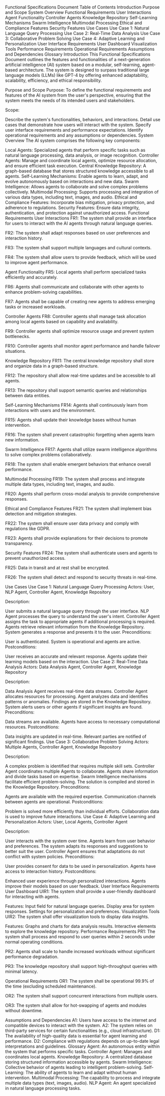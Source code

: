 Functional Specifications Document
Table of Contents
Introduction
Purpose and Scope
System Overview
Functional Requirements
User Interactions
Agent Functionality
Controller Agents
Knowledge Repository
Self-Learning Mechanisms
Swarm Intelligence
Multimodal Processing
Ethical and Compliance Features
Security Features
Use Cases
Use Case 1: Natural Language Query Processing
Use Case 2: Real-Time Data Analysis
Use Case 3: Collaborative Problem Solving
Use Case 4: Adaptive Learning and Personalization
User Interface Requirements
User Dashboard
Visualization Tools
Performance Requirements
Operational Requirements
Assumptions and Dependencies
Glossary
Introduction
This Functional Specifications Document outlines the features and functionalities of a next-generation artificial intelligence (AI) system based on a modular, self-learning, agent-based architecture. The system is designed to surpass traditional large language models (LLMs) like GPT-4 by offering enhanced adaptability, scalability, efficiency, and ethical responsibility.

Purpose and Scope
Purpose: To define the functional requirements and features of the AI system from the user's perspective, ensuring that the system meets the needs of its intended users and stakeholders.

Scope:

Describe the system's functionalities, behaviors, and interactions.
Detail use cases that demonstrate how users will interact with the system.
Specify user interface requirements and performance expectations.
Identify operational requirements and any assumptions or dependencies.
System Overview
The AI system comprises the following key components:

Local Agents: Specialized agents that perform specific tasks such as natural language processing, data analysis, or image recognition.
Controller Agents: Manage and coordinate local agents, optimize resource allocation, and ensure efficient task execution.
Central Knowledge Repository: A graph-based database that stores structured knowledge accessible to all agents.
Self-Learning Mechanisms: Enable agents to learn, adapt, and evolve autonomously based on interactions and new data.
Swarm Intelligence: Allows agents to collaborate and solve complex problems collectively.
Multimodal Processing: Supports processing and integration of various data types, including text, images, and audio.
Ethical and Compliance Features: Incorporate bias mitigation, privacy protection, and adherence to regulations.
Security Features: Ensure data integrity, authentication, and protection against unauthorized access.
Functional Requirements
User Interactions
FR1: The system shall provide an interface for users to interact with the AI agents through natural language queries.

FR2: The system shall adapt responses based on user preferences and interaction history.

FR3: The system shall support multiple languages and cultural contexts.

FR4: The system shall allow users to provide feedback, which will be used to improve agent performance.

Agent Functionality
FR5: Local agents shall perform specialized tasks efficiently and accurately.

FR6: Agents shall communicate and collaborate with other agents to enhance problem-solving capabilities.

FR7: Agents shall be capable of creating new agents to address emerging tasks or increased workloads.

Controller Agents
FR8: Controller agents shall manage task allocation among local agents based on capability and availability.

FR9: Controller agents shall optimize resource usage and prevent system bottlenecks.

FR10: Controller agents shall monitor agent performance and handle failover situations.

Knowledge Repository
FR11: The central knowledge repository shall store and organize data in a graph-based structure.

FR12: The repository shall allow real-time updates and be accessible to all agents.

FR13: The repository shall support semantic queries and relationships between data entities.

Self-Learning Mechanisms
FR14: Agents shall continuously learn from interactions with users and the environment.

FR15: Agents shall update their knowledge bases without human intervention.

FR16: The system shall prevent catastrophic forgetting when agents learn new information.

Swarm Intelligence
FR17: Agents shall utilize swarm intelligence algorithms to solve complex problems collaboratively.

FR18: The system shall enable emergent behaviors that enhance overall performance.

Multimodal Processing
FR19: The system shall process and integrate multiple data types, including text, images, and audio.

FR20: Agents shall perform cross-modal analysis to provide comprehensive responses.

Ethical and Compliance Features
FR21: The system shall implement bias detection and mitigation strategies.

FR22: The system shall ensure user data privacy and comply with regulations like GDPR.

FR23: Agents shall provide explanations for their decisions to promote transparency.

Security Features
FR24: The system shall authenticate users and agents to prevent unauthorized access.

FR25: Data in transit and at rest shall be encrypted.

FR26: The system shall detect and respond to security threats in real-time.

Use Cases
Use Case 1: Natural Language Query Processing
Actors: User, NLP Agent, Controller Agent, Knowledge Repository

Description:

User submits a natural language query through the user interface.
NLP Agent processes the query to understand the user's intent.
Controller Agent assigns the task to appropriate agents if additional processing is required.
Agents retrieve relevant information from the Knowledge Repository.
System generates a response and presents it to the user.
Preconditions:

User is authenticated.
System is operational and agents are active.
Postconditions:

User receives an accurate and relevant response.
Agents update their learning models based on the interaction.
Use Case 2: Real-Time Data Analysis
Actors: Data Analysis Agent, Controller Agent, Knowledge Repository

Description:

Data Analysis Agent receives real-time data streams.
Controller Agent allocates resources for processing.
Agent analyzes data and identifies patterns or anomalies.
Findings are stored in the Knowledge Repository.
System alerts users or other agents if significant insights are found.
Preconditions:

Data streams are available.
Agents have access to necessary computational resources.
Postconditions:

Data insights are updated in real-time.
Relevant parties are notified of significant findings.
Use Case 3: Collaborative Problem Solving
Actors: Multiple Agents, Controller Agent, Knowledge Repository

Description:

A complex problem is identified that requires multiple skill sets.
Controller Agent coordinates multiple Agents to collaborate.
Agents share information and divide tasks based on expertise.
Swarm Intelligence mechanisms facilitate efficient problem-solving.
The solution is compiled and stored in the Knowledge Repository.
Preconditions:

Agents are available with the required expertise.
Communication channels between agents are operational.
Postconditions:

Problem is solved more efficiently than individual efforts.
Collaboration data is used to improve future interactions.
Use Case 4: Adaptive Learning and Personalization
Actors: User, Local Agents, Controller Agent

Description:

User interacts with the system over time.
Agents learn from user behavior and preferences.
The system adapts its responses and suggestions to better suit the user.
Controller Agent ensures that adaptations do not conflict with system policies.
Preconditions:

User provides consent for data to be used in personalization.
Agents have access to interaction history.
Postconditions:

Enhanced user experience through personalized interactions.
Agents improve their models based on user feedback.
User Interface Requirements
User Dashboard
UIR1: The system shall provide a user-friendly dashboard for interacting with agents.

Features:
Input field for natural language queries.
Display area for system responses.
Settings for personalization and preferences.
Visualization Tools
UIR2: The system shall offer visualization tools to display data insights.

Features:
Graphs and charts for data analysis results.
Interactive elements to explore the knowledge repository.
Performance Requirements
PR1: The system shall process and respond to user queries within 2 seconds under normal operating conditions.

PR2: Agents shall scale to handle increased workloads without significant performance degradation.

PR3: The knowledge repository shall support high-throughput queries with minimal latency.

Operational Requirements
OR1: The system shall be operational 99.9% of the time (excluding scheduled maintenance).

OR2: The system shall support concurrent interactions from multiple users.

OR3: The system shall allow for hot-swapping of agents and modules without downtime.

Assumptions and Dependencies
A1: Users have access to the internet and compatible devices to interact with the system.
A2: The system relies on third-party services for certain functionalities (e.g., cloud infrastructure).
D1: The availability of high-quality data is essential for agent learning and performance.
D2: Compliance with regulations depends on up-to-date legal interpretations and guidelines.
Glossary
Agent: An autonomous entity within the system that performs specific tasks.
Controller Agent: Manages and coordinates local agents.
Knowledge Repository: A centralized database storing structured information accessible by agents.
Swarm Intelligence: Collective behavior of agents leading to intelligent problem-solving.
Self-Learning: The ability of agents to learn and adapt without human intervention.
Multimodal Processing: The capability to process and integrate multiple data types (text, images, audio).
NLP Agent: An agent specialized in natural language processing tasks.